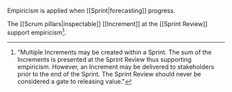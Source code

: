 Empiricism is applied when [[Sprint|forecasting]] progress.

[^forecast-empiricism]: "Various practices exist to forecast progress, like burn-downs, burn-ups, or cumulative flows. While proven useful, these do not replace the importance of empiricism. In complex environments, what will happen is unknown. Only what has already happened may be used for forward-looking decision making."[^scrum-guide-2020]

The [[Scrum pillars|inspectable]] [[Increment]] at the [[Sprint Review]] support empiricism[^multiple-increments].

[^multiple-increments]: "Multiple Increments may be created within a Sprint. The sum of the Increments is presented at the Sprint Review thus supporting empiricism. However, an Increment may be delivered to stakeholders prior to the end of the Sprint. The Sprint Review should never be considered a gate to releasing value."[^scrum-guide-2020]

[^scrum-guide-2020]: [[Scrum Guide|Scrum Guide (2020)]]